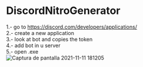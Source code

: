 # DiscordNitroGenerator                     
1.- go to https://discord.com/developers/applications/                                            
2.- create a new application                                      
3.- look at bot and copies the token                                  
4.- add bot in u server                                       
5.- open .exe                                         
![Captura de pantalla 2021-11-11 181205](https://user-images.githubusercontent.com/68872737/141371954-44a3ede0-868c-4946-bb04-1e429a86989c.png)
